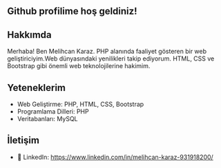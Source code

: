 ## Github profilime hoş geldiniz!

## Hakkımda
Merhaba! Ben Melihcan Karaz. PHP alanında faaliyet gösteren bir web geliştiriciyim.Web dünyasındaki yenilikleri takip ediyorum. HTML, CSS ve Bootstrap gibi önemli web teknolojilerine hakimim.

## Yeteneklerim
- Web Geliştirme: PHP, HTML, CSS, Bootstrap
- Programlama Dilleri: PHP
- Veritabanları: MySQL
  
## İletişim
- 💼 LinkedIn: https://www.linkedin.com/in/melihcan-karaz-931918200/

